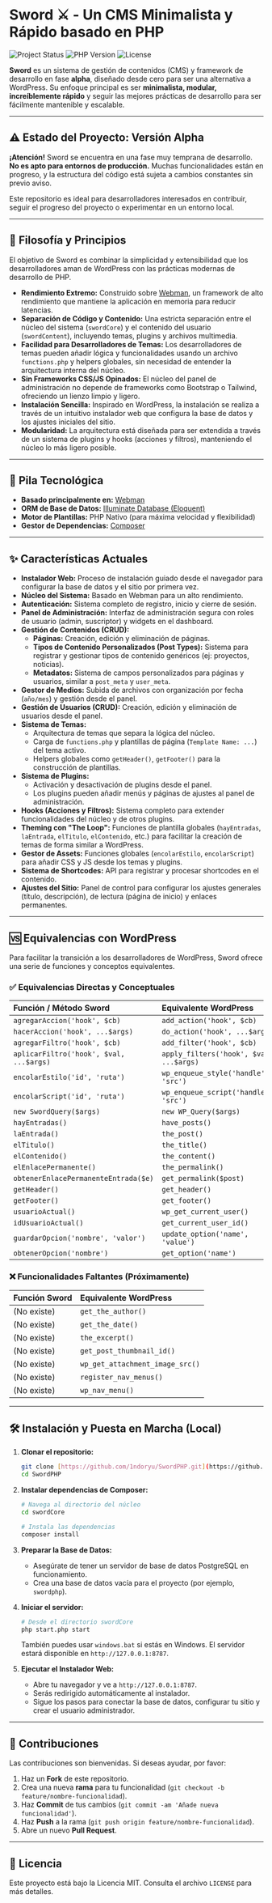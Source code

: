 # Sword ⚔️ - Un CMS Minimalista y Rápido basado en PHP

![Project Status](https://img.shields.io/badge/status-alpha-red.svg)
![PHP Version](https://img.shields.io/badge/php-%3E=8.0-8892BF.svg)
![License](https://img.shields.io/badge/license-MIT-blue.svg)

**Sword** es un sistema de gestión de contenidos (CMS) y framework de desarrollo en fase **alpha**, diseñado desde cero para ser una alternativa a WordPress. Su enfoque principal es ser **minimalista, modular, increíblemente rápido** y seguir las mejores prácticas de desarrollo para ser fácilmente mantenible y escalable.

---

## ⚠️ Estado del Proyecto: Versión Alpha

**¡Atención!** Sword se encuentra en una fase muy temprana de desarrollo. **No es apto para entornos de producción.** Muchas funcionalidades están en progreso, y la estructura del código está sujeta a cambios constantes sin previo aviso.

Este repositorio es ideal para desarrolladores interesados en contribuir, seguir el progreso del proyecto o experimentar en un entorno local.

---

## 📜 Filosofía y Principios

El objetivo de Sword es combinar la simplicidad y extensibilidad que los desarrolladores aman de WordPress con las prácticas modernas de desarrollo de PHP.

-   **Rendimiento Extremo:** Construido sobre [Webman](https://www.workerman.net/webman), un framework de alto rendimiento que mantiene la aplicación en memoria para reducir latencias.
-   **Separación de Código y Contenido:** Una estricta separación entre el núcleo del sistema (`swordCore`) y el contenido del usuario (`swordContent`), incluyendo temas, plugins y archivos multimedia.
-   **Facilidad para Desarrolladores de Temas:** Los desarrolladores de temas pueden añadir lógica y funcionalidades usando un archivo `functions.php` y helpers globales, sin necesidad de entender la arquitectura interna del núcleo.
-   **Sin Frameworks CSS/JS Opinados:** El núcleo del panel de administración no depende de frameworks como Bootstrap o Tailwind, ofreciendo un lienzo limpio y ligero.
-   **Instalación Sencilla:** Inspirado en WordPress, la instalación se realiza a través de un intuitivo instalador web que configura la base de datos y los ajustes iniciales del sitio.
-   **Modularidad:** La arquitectura está diseñada para ser extendida a través de un sistema de plugins y hooks (acciones y filtros), manteniendo el núcleo lo más ligero posible.

---

## 🚀 Pila Tecnológica

-   **Basado principalmente en:** [Webman](https://www.workerman.net/webman)
-   **ORM de Base de Datos:** [Illuminate Database (Eloquent)](https://laravel.com/docs/11.x/eloquent)
-   **Motor de Plantillas:** PHP Nativo (para máxima velocidad y flexibilidad)
-   **Gestor de Dependencias:** [Composer](https://getcomposer.org/)

---

## ✨ Características Actuales

-   **Instalador Web:** Proceso de instalación guiado desde el navegador para configurar la base de datos y el sitio por primera vez.
-   **Núcleo del Sistema:** Basado en Webman para un alto rendimiento.
-   **Autenticación:** Sistema completo de registro, inicio y cierre de sesión.
-   **Panel de Administración:** Interfaz de administración segura con roles de usuario (admin, suscriptor) y widgets en el dashboard.
-   **Gestión de Contenidos (CRUD):**
    -   **Páginas:** Creación, edición y eliminación de páginas.
    -   **Tipos de Contenido Personalizados (Post Types):** Sistema para registrar y gestionar tipos de contenido genéricos (ej: proyectos, noticias).
    -   **Metadatos:** Sistema de campos personalizados para páginas y usuarios, similar a `post_meta` y `user_meta`.
-   **Gestor de Medios:** Subida de archivos con organización por fecha (`año/mes`) y gestión desde el panel.
-   **Gestión de Usuarios (CRUD):** Creación, edición y eliminación de usuarios desde el panel.
-   **Sistema de Temas:**
    -   Arquitectura de temas que separa la lógica del núcleo.
    -   Carga de `functions.php` y plantillas de página (`Template Name: ...`) del tema activo.
    -   Helpers globales como `getHeader()`, `getFooter()` para la construcción de plantillas.
-   **Sistema de Plugins:**
    -   Activación y desactivación de plugins desde el panel.
    -   Los plugins pueden añadir menús y páginas de ajustes al panel de administración.
-   **Hooks (Acciones y Filtros):** Sistema completo para extender funcionalidades del núcleo y de otros plugins.
-   **Theming con "The Loop":** Funciones de plantilla globales (`hayEntradas`, `laEntrada`, `elTitulo`, `elContenido`, etc.) para facilitar la creación de temas de forma similar a WordPress.
-   **Gestor de Assets:** Funciones globales (`encolarEstilo`, `encolarScript`) para añadir CSS y JS desde los temas y plugins.
-   **Sistema de Shortcodes:** API para registrar y procesar shortcodes en el contenido.
-   **Ajustes del Sitio:** Panel de control para configurar los ajustes generales (título, descripción), de lectura (página de inicio) y enlaces permanentes.

---

## 🆚 Equivalencias con WordPress

Para facilitar la transición a los desarrolladores de WordPress, Sword ofrece una serie de funciones y conceptos equivalentes.

### ✅ Equivalencias Directas y Conceptuales

| Función / Método Sword                   | Equivalente WordPress                     |
| :--------------------------------------- | :---------------------------------------- |
| `agregarAccion('hook', $cb)`             | `add_action('hook', $cb)`                 |
| `hacerAccion('hook', ...$args)`          | `do_action('hook', ...$args)`             |
| `agregarFiltro('hook', $cb)`             | `add_filter('hook', $cb)`                 |
| `aplicarFiltro('hook', $val, ...$args)`  | `apply_filters('hook', $val, ...$args)`  |
| `encolarEstilo('id', 'ruta')`            | `wp_enqueue_style('handle', 'src')`       |
| `encolarScript('id', 'ruta')`            | `wp_enqueue_script('handle', 'src')`      |
| `new SwordQuery($args)`                  | `new WP_Query($args)`                     |
| `hayEntradas()`                          | `have_posts()`                            |
| `laEntrada()`                            | `the_post()`                              |
| `elTitulo()`                             | `the_title()`                             |
| `elContenido()`                          | `the_content()`                           |
| `elEnlacePermanente()`                   | `the_permalink()`                         |
| `obtenerEnlacePermanenteEntrada($e)`     | `get_permalink($post)`                    |
| `getHeader()`                            | `get_header()`                            |
| `getFooter()`                            | `get_footer()`                            |
| `usuarioActual()`                        | `wp_get_current_user()`                   |
| `idUsuarioActual()`                      | `get_current_user_id()`                   |
| `guardarOpcion('nombre', 'valor')`       | `update_option('name', 'value')`          |
| `obtenerOpcion('nombre')`                | `get_option('name')`                      |

### ❌ Funcionalidades Faltantes (Próximamente)

| Función Sword | Equivalente WordPress           |
| :------------ | :------------------------------ |
| (No existe)   | `get_the_author()`              |
| (No existe)   | `get_the_date()`                |
| (No existe)   | `the_excerpt()`                 |
| (No existe)   | `get_post_thumbnail_id()`       |
| (No existe)   | `wp_get_attachment_image_src()` |
| (No existe)   | `register_nav_menus()`          |
| (No existe)   | `wp_nav_menu()`                 |

---

## 🛠️ Instalación y Puesta en Marcha (Local)

1.  **Clonar el repositorio:**
    ```bash
    git clone [https://github.com/1ndoryu/SwordPHP.git](https://github.com/1ndoryu/SwordPHP.git)
    cd SwordPHP
    ```

2.  **Instalar dependencias de Composer:**
    ```bash
    # Navega al directorio del núcleo
    cd swordCore

    # Instala las dependencias
    composer install
    ```

3.  **Preparar la Base de Datos:**
    -   Asegúrate de tener un servidor de base de datos PostgreSQL en funcionamiento.
    -   Crea una base de datos vacía para el proyecto (por ejemplo, `swordphp`).

4.  **Iniciar el servidor:**
    ```bash
    # Desde el directorio swordCore
    php start.php start
    ```
    También puedes usar `windows.bat` si estás en Windows. El servidor estará disponible en `http://127.0.0.1:8787`.

5.  **Ejecutar el Instalador Web:**
    -   Abre tu navegador y ve a `http://127.0.0.1:8787`.
    -   Serás redirigido automáticamente al instalador.
    -   Sigue los pasos para conectar la base de datos, configurar tu sitio y crear el usuario administrador.

---

## 🤝 Contribuciones

Las contribuciones son bienvenidas. Si deseas ayudar, por favor:

1.  Haz un **Fork** de este repositorio.
2.  Crea una nueva **rama** para tu funcionalidad (`git checkout -b feature/nombre-funcionalidad`).
3.  Haz **Commit** de tus cambios (`git commit -am 'Añade nueva funcionalidad'`).
4.  Haz **Push** a la rama (`git push origin feature/nombre-funcionalidad`).
5.  Abre un nuevo **Pull Request**.

---

## 📄 Licencia

Este proyecto está bajo la Licencia MIT. Consulta el archivo `LICENSE` para más detalles.
